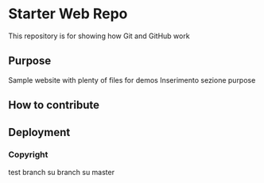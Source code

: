 # Starter Web Repo

This repository is for showing how Git and GitHub work

## Purpose

Sample website with plenty of files for demos
Inserimento sezione purpose

## How to contribute

## Deployment

### Copyright
test branch su branch su master
